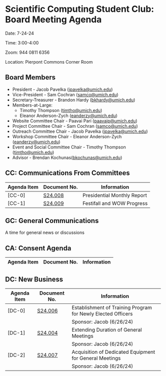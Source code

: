 # Scientific Computing Student Club: Board Meeting Agenda

Date: 7-24-24

Time: 3:00-4:00

Zoom: 944 0811 6356

Location: Pierpont Commons Corner Room
## Board Members
- President - Jacob Pavelka (jpavelka@umich.edu)
- Vice-President - Sam Cochran (samco@umich.edu)
- Secretary-Treasurer - Brandon Hardy (bkhardy@umich.edu)
- Members-at-Large:
  - Timothy Thompson (timtho@umich.edu)
  - Eleanor Anderson-Zych (eanderzy@umich.edu)
- Website Committee Chair - Paavai Pari (paavaip@umich.edu)
- Project Committee Chair - Sam Cochran (samco@umich.edu)
- Outreach Committee Chair - Jacob Pavelka (jpavelka@umich.edu)
- Workshop Committee Chair - Eleanor Anderson-Zych (eanderzy@umich.edu)
- Event and Social Committee Chair - Timothy Thompson (timtho@umich.edu)
- Advisor - Brendan Kochunas(bkochunas@umich.edu)
## CC: Communications From Committees
|Agenda Item|Document No.| Information|
|-|-|-|
|[CC-0]|  [S24.008](../memorandums/S24-008.md)|Presidential Monthly Report|
|[CC-1]|  [S24.009](../memorandums/S24-009.md)|Festifall and WOW Progress|

## GC: General Communications
A time for general news or discussions

## CA: Consent Agenda
|Agenda Item|Document No.| Information|
|-|-|-|
## DC: New Business
|Agenda Item|Document No.| Information|
|-|-|-|
|[DC-0] | [S24.006](../legislation/S24-006.md)| Establishment of Training Program for Newly Elected Officers |
|||Sponsor: Jacob (6/26/24)|
|[DC-1] | [S24.004](../legislation/S24-004.md)| Extending Duration of General Meetings |
|||Sponsor: Jacob (6/26/24)|
|[DC-2] | [S24.007](../legislation/S24-007.md)|Acquisition of Dedicated Equipment for General Meetings |
|||Sponsor: Jacob (6/26/24)|

